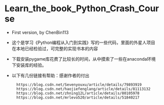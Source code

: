 # Learn_the_book_Python_Crash_Course
- First version, by ChenBin113
- 这个是学习《Python编程从入门到实践》写的一些代码，里面的外星人项目在本地已经检验过，可完整的实现书本的内容
- 下载安装pygame库花费了比较长的时间，从中摸索了一些在anaconda环境下安装库的经验。
- 以下有几份链接有帮助：感谢作者的付出

        https://blog.csdn.net/Sevenyouxu/article/details/79893919
        https://blog.csdn.net/haojiefenglang/article/details/81113132
        https://blog.csdn.net/zhning12L/article/details/80105978
        https://blog.csdn.net/mrlevo520/article/details/51840217

